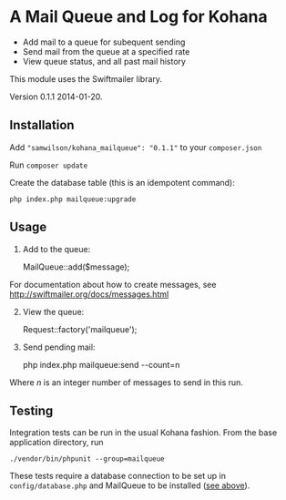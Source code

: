 A Mail Queue and Log for Kohana
===============================

* Add mail to a queue for subequent sending
* Send mail from the queue at a specified rate
* View queue status, and all past mail history

This module uses the Swiftmailer library.

Version 0.1.1 2014-01-20.

Installation
------------

Add `"samwilson/kohana_mailqueue": "0.1.1"` to your `composer.json`

Run `composer update`

Create the database table (this is an idempotent command):

	php index.php mailqueue:upgrade

Usage
-----

1. Add to the queue:

	MailQueue::add($message);

For documentation about how to create messages,
see http://swiftmailer.org/docs/messages.html

2. View the queue:

	Request::factory('mailqueue');

3. Send pending mail:

	php index.php mailqueue:send --count=n

Where *n* is an integer number of messages to send in this run.

Testing
-------

Integration tests can be run in the usual Kohana fashion. From the base
application directory, run

	./vendor/bin/phpunit --group=mailqueue

These tests require a database connection to be set up in `config/database.php`
and MailQueue to be installed ([see above](#installation)).
